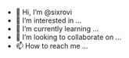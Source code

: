 - 👋 Hi, I’m @sixrovi
- 👀 I’m interested in ...
- 🌱 I’m currently learning ...
- 💞️ I’m looking to collaborate on ...
- 📫 How to reach me ...

<!---
sixrovi/sixrovi is a ✨ special ✨ repository because its `README.md` (this file) appears on your GitHub profile.
You can click the Preview link to take a look at your changes.
--->
